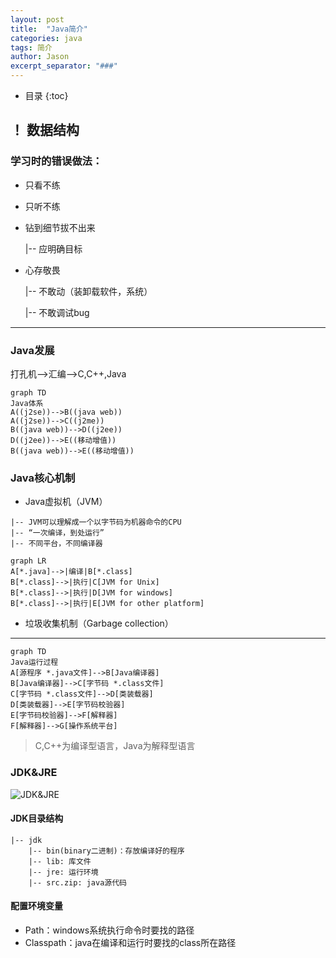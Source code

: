 ```yaml
---
layout: post
title:  "Java简介"
categories: java
tags: 简介
author: Jason
excerpt_separator: "###"
---
```


* 目录
{:toc}

## ！ 数据结构

### 学习时的错误做法：

- 只看不练
- 只听不练
- 钻到细节拔不出来

   |-- 应明确目标
- 心存敬畏

   |-- 不敢动（装卸载软件，系统）
   
   |-- 不敢调试bug
   

---
### Java发展

打孔机-->汇编-->C,C++,Java


```
graph TD
Java体系
A((j2se))-->B((java web))
A((j2se))-->C((j2me))
B((java web))-->D((j2ee))
D((j2ee))-->E((移动增值))
B((java web))-->E((移动增值))
```

### Java核心机制

- Java虚拟机（JVM）
``` 
|-- JVM可以理解成一个以字节码为机器命令的CPU
|-- “一次编译，到处运行”
|-- 不同平台，不同编译器

```

```
graph LR
A[*.java]-->|编译|B[*.class]
B[*.class]-->|执行|C[JVM for Unix]
B[*.class]-->|执行|D[JVM for windows]
B[*.class]-->|执行|E[JVM for other platform]
```

- 垃圾收集机制（Garbage collection）

---
```
graph TD
Java运行过程
A[源程序 *.java文件]-->B[Java编译器]
B[Java编译器]-->C[字节码 *.class文件]
C[字节码 *.class文件]-->D[类装载器]
D[类装载器]-->E[字节码校验器]
E[字节码校验器]-->F[解释器]
F[解释器]-->G[操作系统平台]
```
> C,C++为编译型语言，Java为解释型语言

### JDK&JRE

![JDK&JRE](http://a2.qpic.cn/psb?/V141zJkM4D6xvi/Ecv45kLn7tzPGvwWUvTaComeQiA1MO*0N*1tF.qh7nk!/b/dDwBAAAAAAAA&bo=.QLwAQAAAAADByg!&rf=viewer_4)

#### JDK目录结构
```
|-- jdk
    |-- bin(binary二进制)：存放编译好的程序
    |-- lib: 库文件
    |-- jre: 运行环境
    |-- src.zip: java源代码

```

#### 配置环境变量

- Path：windows系统执行命令时要找的路径
- Classpath：java在编译和运行时要找的class所在路径


